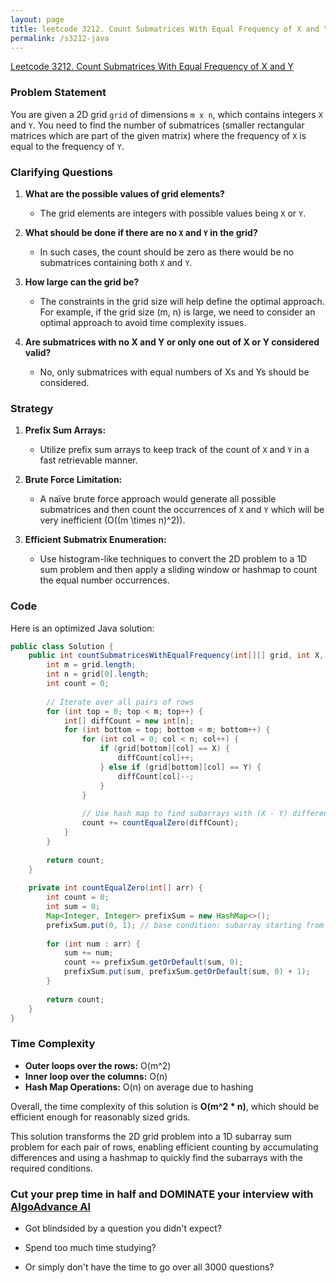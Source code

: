 ```yaml
---
layout: page
title: leetcode 3212. Count Submatrices With Equal Frequency of X and Y
permalink: /s3212-java
---
```

[Leetcode 3212. Count Submatrices With Equal Frequency of X and Y](https://algoadvance.github.io/algoadvance/l3212)
### Problem Statement

You are given a 2D grid `grid` of dimensions `m x n`, which contains integers `X` and `Y`. You need to find the number of submatrices (smaller rectangular matrices which are part of the given matrix) where the frequency of `X` is equal to the frequency of `Y`.

### Clarifying Questions

1. **What are the possible values of grid elements?**
   - The grid elements are integers with possible values being `X` or `Y`.

2. **What should be done if there are no `X` and `Y` in the grid?**
   - In such cases, the count should be zero as there would be no submatrices containing both `X` and `Y`.

3. **How large can the grid be?**
   - The constraints in the grid size will help define the optimal approach. For example, if the grid size (m, n) is large, we need to consider an optimal approach to avoid time complexity issues.

4. **Are submatrices with no X and Y or only one out of X or Y considered valid?**
    - No, only submatrices with equal numbers of Xs and Ys should be considered.

### Strategy

1. **Prefix Sum Arrays:** 
   - Utilize prefix sum arrays to keep track of the count of `X` and `Y` in a fast retrievable manner.
   
2. **Brute Force Limitation:**
   - A naïve brute force approach would generate all possible submatrices and then count the occurrences of `X` and `Y` which will be very inefficient \(O((m \times n)^2)\).

3. **Efficient Submatrix Enumeration:**
   - Use histogram-like techniques to convert the 2D problem to a 1D sum problem and then apply a sliding window or hashmap to count the equal number occurrences.

### Code 

Here is an optimized Java solution:

```java
public class Solution {
    public int countSubmatricesWithEqualFrequency(int[][] grid, int X, int Y) {
        int m = grid.length;
        int n = grid[0].length;
        int count = 0;
        
        // Iterate over all pairs of rows
        for (int top = 0; top < m; top++) {
            int[] diffCount = new int[n];
            for (int bottom = top; bottom < m; bottom++) {
                for (int col = 0; col < n; col++) {
                    if (grid[bottom][col] == X) {
                        diffCount[col]++;
                    } else if (grid[bottom][col] == Y) {
                        diffCount[col]--;
                    }
                }
                
                // Use hash map to find subarrays with (X - Y) difference zero
                count += countEqualZero(diffCount);
            }
        }
        
        return count;
    }
    
    private int countEqualZero(int[] arr) {
        int count = 0;
        int sum = 0;
        Map<Integer, Integer> prefixSum = new HashMap<>();
        prefixSum.put(0, 1); // base condition: subarray starting from index 0
        
        for (int num : arr) {
            sum += num;
            count += prefixSum.getOrDefault(sum, 0);
            prefixSum.put(sum, prefixSum.getOrDefault(sum, 0) + 1);
        }
        
        return count;
    }
}
```

### Time Complexity

- **Outer loops over the rows:** O(m^2)
- **Inner loop over the columns:** O(n)
- **Hash Map Operations:** O(n) on average due to hashing

Overall, the time complexity of this solution is **O(m^2 * n)**, which should be efficient enough for reasonably sized grids.

This solution transforms the 2D grid problem into a 1D subarray sum problem for each pair of rows, enabling efficient counting by accumulating differences and using a hashmap to quickly find the subarrays with the required conditions.


### Cut your prep time in half and DOMINATE your interview with [AlgoAdvance AI](https://algoAdvance.com)

- Got blindsided by a question you didn't expect?

- Spend too much time studying?

- Or simply don't have the time to go over all 3000 questions?

